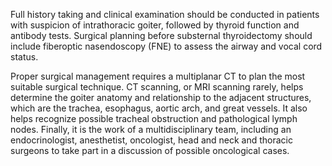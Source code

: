 Full history taking and clinical examination should be conducted in patients with suspicion of intrathoracic goiter, followed by thyroid function and antibody tests. Surgical planning before substernal thyroidectomy should include fiberoptic nasendoscopy (FNE) to assess the airway and vocal cord status.

Proper surgical management requires a multiplanar CT to plan the most suitable surgical technique. CT scanning, or MRI scanning rarely, helps determine the goiter anatomy and relationship to the adjacent structures, which are the trachea, esophagus, aortic arch, and great vessels. It also helps recognize possible tracheal obstruction and pathological lymph nodes. Finally, it is the work of a multidisciplinary team, including an endocrinologist, anesthetist, oncologist, head and neck and thoracic surgeons to take part in a discussion of possible oncological cases.